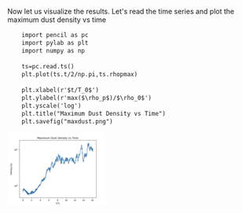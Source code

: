 Now let us visualize the results. Let's read the time series and plot the maximum dust density vs time 

		import pencil as pc
		import pylab as plt 
		import numpy as np

		ts=pc.read.ts()
		plt.plot(ts.t/2/np.pi,ts.rhopmax)

		plt.xlabel(r'$t/T_0$')
		plt.ylabel(r'max($\rho_p$)/$\rho_0$')
		plt.yscale('log')
		plt.title("Maximum Dust Density vs Time")
		plt.savefig("maxdust.png")

<img src="maxdust.png" alt="maxdust" width="200"/>
